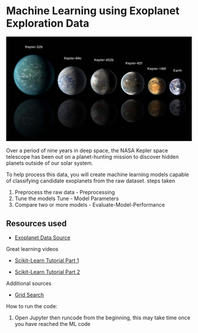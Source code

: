 # Machine Learning using Exoplanet Exploration Data

![exoplanets.jpg](Images/exoplanets.jpg)


Over a period of nine years in deep space, the NASA Kepler space telescope has been out on a planet-hunting mission to discover hidden planets outside of our solar system.

To help process this data, you will create machine learning models capable of classifying candidate exoplanets from the raw dataset.
steps taken 


1. Preprocess the raw data - Preprocessing
2. Tune the models Tune - Model Parameters
3. Compare two or more models - Evaluate-Model-Performance


## Resources used

* [Exoplanet Data Source](https://www.kaggle.com/nasa/kepler-exoplanet-search-results)


Great learning videos

* [Scikit-Learn Tutorial Part 1](https://www.youtube.com/watch?v=4PXAztQtoTg)

* [Scikit-Learn Tutorial Part 2](https://www.youtube.com/watch?v=gK43gtGh49o&t=5858s)


Additional sources

* [Grid Search](https://scikit-learn.org/stable/modules/grid_search.html)


How to run the code: 
1. Open Jupyter then runcode from the beginning, this may take time once you have reached the ML code
